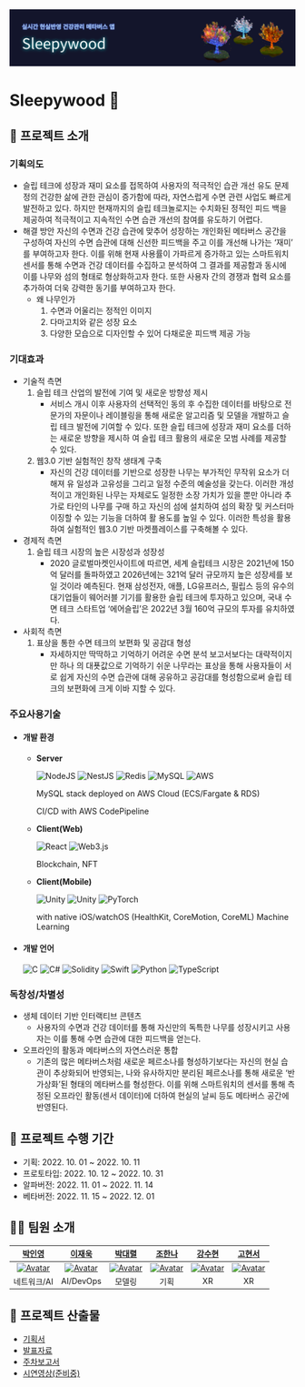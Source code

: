 <img src="https://github.com/sleepy-wood/.github/blob/main/profile/sleepywood.png" alt="banner" />

# Sleepywood 👋

## 📌 프로젝트 소개

### 기획의도

- 슬립 테크에 성장과 재미 요소를 접목하여 사용자의 적극적인 습관 개선 유도 문제 정의 건강한 삶에 관한 관심이 증가함에 따라, 자연스럽게 수면 관련 사업도 빠르게 발전하고 있다. 하지만 현재까지의 슬립 테크놀로지는 수치화된 정적인 피드
백을 제공하여 적극적이고 지속적인 수면 습관 개선의 참여를 유도하기 어렵다.
- 해결 방안 자신의 수면과 건강 습관에 맞추어 성장하는 개인화된 메타버스 공간을 구성하여 자신의 수면 습관에 대해 신선한 피드백을 주고 이를 개선해 나가는 ‘재미’ 를 부여하고자 한다. 이를 위해 현재 사용률이 가파르게 증가하고 있는 스마트워치 센서를 통해 수면과 건강 데이터를 수집하고 분석하여 그 결과를 제공함과 동시에 이를 나무와 섬의 형태로 형상화하고자 한다. 또한 사용자 간의 경쟁과 협력 요소를
추가하여 더욱 강력한 동기를 부여하고자 한다.
  - 왜 나무인가 
    1) 수면과 어울리는 정적인 이미지 
    2) 다마고치와 같은 성장 요소 
    3) 다양한 모습으로 디자인할 수 있어 다채로운 피드백 제공 가능
    
### 기대효과

- 기술적 측면
  1) 슬립 테크 산업의 발전에 기여 및 새로운 방향성 제시
      - 서비스 개시 이후 사용자의 선택적인 동의 후 수집한 데이터를 바탕으로 전문가의 자문이나 레이블링을 통해 새로운 알고리즘 및 모델을 개발하고 슬립 테크 발전에 기여할 수 있다. 또한 슬립 테크에 성장과 재미 요소를 더하는 새로운 방향을 제시하 여 슬립 테크 활용의 새로운 모범 사례를 제공할 수 있다.
  2) 웹3.0 기반 실험적인 창작 생태계 구축
      - 자신의 건강 데이터를 기반으로 성장한 나무는 부가적인 무작위 요소가 더해져 유 일성과 고유성을 그리고 일정 수준의 예술성을 갖는다. 이러한 개성적이고 개인화된 나무는 자체로도 일정한 소장 가치가 있을 뿐만 아니라 추가로 타인의 나무를 구매
하고 자신의 섬에 설치하여 섬의 확장 및 커스터마이징할 수 있는 기능을 더하여 활 용도를 높일 수 있다. 이러한 특성을 활용하여 실험적인 웹3.0 기반 마켓플레이스를 구축해볼 수 있다.
- 경제적 측면
  1) 슬립 테크 시장의 높은 시장성과 성장성
      - 2020 글로벌마켓인사이트에 따르면, 세계 슬립테크 시장은 2021년에 150억 달러를 돌파하였고 2026년에는 321억 달러 규모까지 높은 성장세를 보일 것이라 예측된다. 현재 삼성전자, 애플, LG유프러스, 필립스 등의 유수의 대기업들이 웨어러블 기기를 활용한 슬립 테크에 투자하고 있으며, 국내 수면 테크 스타트업 ‘에어슬립’은 2022년 3월 160억 규모의 투자를 유치하였다.
- 사회적 측면
  1) 표상을 통한 수면 테크의 보편화 및 공감대 형성
      - 자세하지만 딱딱하고 기억하기 어려운 수면 분석 보고서보다는 대략적이지만 하나 의 대푯값으로 기억하기 쉬운 나무라는 표상을 통해 사용자들이 서로 쉽게 자신의 수면 습관에 대해 공유하고 공감대를 형성함으로써 슬립 테크의 보편화에 크게 이바 지할 수 있다.
      
### 주요사용기술

- #### 개발 환경
  - **Server** 
  
	![NodeJS](https://img.shields.io/badge/node.js-6DA55F?style=for-the-badge&logo=node.js&logoColor=white) ![NestJS](https://img.shields.io/badge/nestJS-E0234E?style=for-the-badge&logo=nestJS&logoColor=white) ![Redis](https://img.shields.io/badge/redis-%23DD0031.svg?style=for-the-badge&logo=redis&logoColor=white) ![MySQL](https://img.shields.io/badge/mysql-%2300f.svg?style=for-the-badge&logo=mysql&logoColor=white) ![AWS](https://img.shields.io/badge/AWS-%23FF9900.svg?style=for-the-badge&logo=amazon-aws&logoColor=white)
  
	MySQL stack deployed on AWS Cloud (ECS/Fargate & RDS) 
  
	CI/CD with AWS CodePipeline
	
  - **Client(Web)** 
  
	  ![React](https://img.shields.io/badge/react-%2320232a.svg?style=for-the-badge&logo=react&logoColor=%2361DAFB) 	![Web3.js](https://img.shields.io/badge/web3.js-F16822?style=for-the-badge&logo=web3.js&logoColor=white) 
  
	  Blockchain, NFT
	  
  - **Client(Mobile)**
  
  	![Unity](https://img.shields.io/badge/unity-%23000000.svg?style=for-the-badge&logo=unity&logoColor=white) ![Unity](https://img.shields.io/badge/Photon-%23000000.svg?style=for-the-badge&logo=unity&logoColor=white) ![PyTorch](https://img.shields.io/badge/PyTorch-%23EE4C2C.svg?style=for-the-badge&logo=PyTorch&logoColor=white)

	with native iOS/watchOS (HealthKit, CoreMotion, CoreML) Machine Learning

- #### 개발 언어
	![C](https://img.shields.io/badge/c-%2300599C.svg?style=for-the-badge&logo=c&logoColor=white) ![C#](https://img.shields.io/badge/c%23-%23239120.svg?style=for-the-badge&logo=c-sharp&logoColor=white) 	![Solidity](https://img.shields.io/badge/Solidity-%23363636.svg?style=for-the-badge&logo=solidity&logoColor=white) ![Swift](https://img.shields.io/badge/swift-F54A2A?style=for-the-badge&logo=swift&logoColor=white) ![Python](https://img.shields.io/badge/python-3670A0?style=for-the-badge&logo=python&logoColor=ffdd54) ![TypeScript](https://img.shields.io/badge/typescript-%23007ACC.svg?style=for-the-badge&logo=typescript&logoColor=white)
  
### 독창성/차별성

- 생체 데이터 기반 인터랙티브 콘텐츠
    - 사용자의 수면과 건강 데이터를 통해 자신만의 독특한 나무를 성장시키고 사용자는 이를 통해 수면 습관에 대한 피드백을 얻는다.
- 오프라인의 활동과 메타버스의 자연스러운 통합
    - 기존의 많은 메타버스처럼 새로운 페르소나를 형성하기보다는 자신의 현실 습관이 추상화되어 반영되는, 나와 유사하지만 분리된 페르소나를 통해 새로운 ‘반가상화’된 형태의 메타버스를 형성한다. 이를 위해 스마트워치의 센서를 통해 측정된 오프라인 활동(센서 데이터)에 더하여 현실의 날씨 등도 메타버스 공간에 반영된다.

## 📅 프로젝트 수행 기간

- 기획: 2022\. 10. 01 ~ 2022. 10. 11
- 프로토타입: 2022\. 10. 12 ~ 2022. 10. 31
- 알파버전: 2022\. 11. 01 ~ 2022. 11. 14
- 베타버전: 2022\. 11. 15 ~ 2022. 12. 01

## 🧑‍🚀 팀원 소개

|[박인영](https://github.com/PIYoung)|[이재욱](https://github.com/jvvook)|[박대렬](https://github.com/DAERYEOL)|[조한나](https://github.com/DesignerCho)|[강수현](https://github.com/Suhyun77)|[고현서](https://github.com/KoHyeonSeo)|
| :----: | :----: | :----: | :----: | :----: | :----: |
| <a href="https://github.com/PIYoung"><img src="https://avatars.githubusercontent.com/u/49637184?v=4" alt="Avatar" width="150px" /></a> | <a href="https://github.com/jvvook"><img src="https://avatars.githubusercontent.com/u/24962972?v=4" alt="Avatar" width="150px" /></a> | <a href="https://github.com/DAERYEOL"><img src="https://avatars.githubusercontent.com/u/47146732?v=4" alt="Avatar" width="150px" /></a> | <a href="https://github.com/DesignerCho"><img src="https://avatars.githubusercontent.com/u/112854279?v=4" alt="Avatar" width="150px" /></a> | <a href="https://github.com/Suhyun77"><img src="https://avatars.githubusercontent.com/u/86099781?v=4" alt="Avatar" width="150px" /></a> | <a href="https://github.com/KoHyeonSeo"><img src="https://avatars.githubusercontent.com/u/76097749?v=4" alt="Avatar" width="150px" /></a> |
| 네트워크/AI | AI/DevOps | 모델링 | 기획 | XR | XR |

## 📜 프로젝트 산출물

- [기획서](https://github.com/sleepy-wood/Overview/blob/main/%EA%B8%B0%ED%9A%8D%EC%84%9C/Sleepywood%20%EA%B8%B0%ED%9A%8D%EC%95%88.pdf)
- [발표자료](https://github.com/sleepy-wood/Overview/tree/main/%EB%B0%9C%ED%91%9C%EC%9E%90%EB%A3%8C)
- [주차보고서](https://github.com/sleepy-wood/Overview/tree/main/%EC%A3%BC%EC%B0%A8%EB%B3%B4%EA%B3%A0%EC%84%9C)
- [시연영상(준비중)](https://github.com/sleepy-wood/Overview/blob/main/%EA%B8%B0%ED%9A%8D%EC%84%9C/Sleepywood%20%EA%B8%B0%ED%9A%8D%EC%95%88.pdf)
